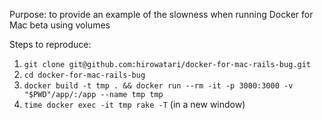 Purpose: to provide an example of the slowness when running Docker for Mac beta using volumes

Steps to reproduce:

1. `git clone git@github.com:hirowatari/docker-for-mac-rails-bug.git`
2. `cd docker-for-mac-rails-bug`
3. `docker build -t tmp . && docker run --rm -it -p 3000:3000 -v "$PWD"/app/:/app --name tmp tmp `
4. `time docker exec -it tmp rake -T` (in a new window)
